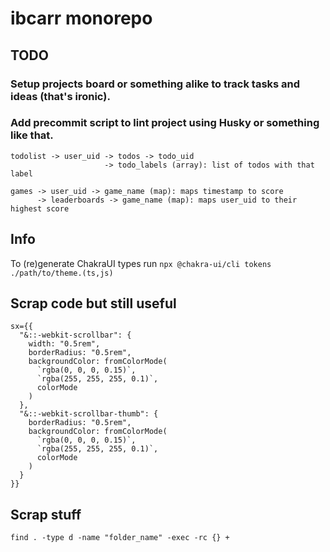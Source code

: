 # ibcarr monorepo

## TODO

### Setup projects board or something alike to track tasks and ideas (that's ironic).

### Add precommit script to lint project using Husky or something like that.


```text
todolist -> user_uid -> todos -> todo_uid
                     -> todo_labels (array): list of todos with that label

games -> user_uid -> game_name (map): maps timestamp to score
      -> leaderboards -> game_name (map): maps user_uid to their highest score
```

## Info

To (re)generate ChakraUI types run `npx @chakra-ui/cli tokens ./path/to/theme.(ts,js)`

## Scrap code but still useful

```tsx
sx={{
  "&::-webkit-scrollbar": {
    width: "0.5rem",
    borderRadius: "0.5rem",
    backgroundColor: fromColorMode(
      `rgba(0, 0, 0, 0.15)`,
      `rgba(255, 255, 255, 0.1)`,
      colorMode
    )
  },
  "&::-webkit-scrollbar-thumb": {
    borderRadius: "0.5rem",
    backgroundColor: fromColorMode(
      `rgba(0, 0, 0, 0.15)`,
      `rgba(255, 255, 255, 0.1)`,
      colorMode
    )
  }
}}
```

## Scrap stuff

`find . -type d -name "folder_name" -exec -rc {} +`
